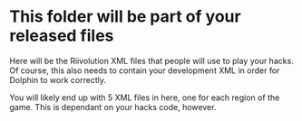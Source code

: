 # This folder will be part of your released files

Here will be the Riivolution XML files that people will use to play your hacks.<br/>Of course, this also needs to contain your development XML in order for Dolphin to work correctly.

You will likely end up with 5 XML files in here, one for each region of the game. This is dependant on your hacks code, however.
